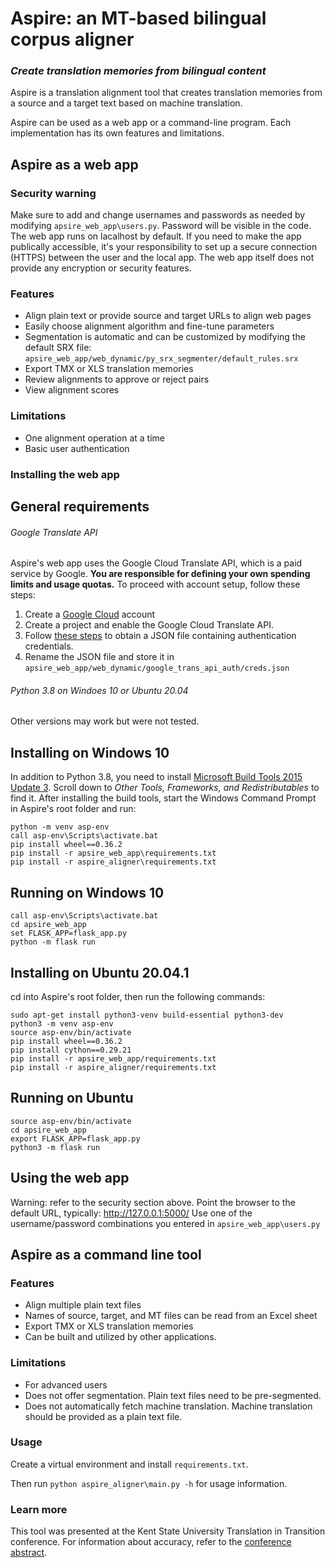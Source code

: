 # Aspire: an MT-based  bilingual corpus aligner
### *Create translation memories from bilingual content*

Aspire is a translation alignment tool that creates translation memories from a source and a target text based on machine translation.

Aspire can be used as a web app or a command-line program. Each implementation has its own features and limitations.


## Aspire as a web app
### Security warning
Make sure to add and change usernames and passwords as needed by modifying ```apsire_web_app\users.py```. Password will be visible in the code. The web app runs on lacalhost by default. If you need to make the app publically accessible, it's your responsibility to set up a secure connection (HTTPS) between the user and the local app. The web app itself does not provide any encryption or security features.

### Features
* Align plain text or provide source and target URLs to align web pages
* Easily choose alignment algorithm and fine-tune parameters 
* Segmentation is automatic and can be customized by modifying the default SRX file: ```apsire_web_app/web_dynamic/py_srx_segmenter/default_rules.srx```
* Export TMX or XLS translation memories
* Review alignments to approve or reject pairs
* View alignment scores
### Limitations
* One alignment operation at a time
* Basic user authentication

### Installing the web app
## General requirements
###### Google Translate API
Aspire's web app uses the Google Cloud Translate API, which is a paid service by Google. **You are responsible for defining your own spending limits and usage quotas.** To proceed with account setup, follow these steps:
1. Create a [Google Cloud](https://cloud.google.com/) account
2. Create a project and enable the Google Cloud Translate API.
3. Follow [these steps](https://cloud.google.com/iam/docs/creating-managing-service-account-keys#iam-service-account-keys-create-console) to obtain a JSON file containing authentication credentials.
4. Rename the JSON file and store it in ```apsire_web_app/web_dynamic/google_trans_api_auth/creds.json```
###### Python 3.8 on Windoes 10 or Ubuntu 20.04
Other versions may work but were not tested.

## Installing on Windows 10
In addition to Python 3.8, you need to install [Microsoft Build Tools 2015 Update 3](https://visualstudio.microsoft.com/vs/older-downloads/). Scroll down to *Other Tools, Frameworks, and Redistributables* to find it.
After installing the build tools, start the Windows Command Prompt in Aspire's root folder and run:
```
python -m venv asp-env
call asp-env\Scripts\activate.bat
pip install wheel==0.36.2
pip install -r apsire_web_app\requirements.txt
pip install -r aspire_aligner\requirements.txt
```
## Running on Windows 10
```
call asp-env\Scripts\activate.bat
cd apsire_web_app
set FLASK_APP=flask_app.py
python -m flask run
```

## Installing on Ubuntu 20.04.1
cd into Aspire's root folder, then run the following commands:
```
sudo apt-get install python3-venv build-essential python3-dev
python3 -m venv asp-env
source asp-env/bin/activate
pip install wheel==0.36.2
pip install cython==0.29.21
pip install -r apsire_web_app/requirements.txt
pip install -r aspire_aligner/requirements.txt
```
## Running on Ubuntu
```
source asp-env/bin/activate
cd apsire_web_app
export FLASK_APP=flask_app.py
python3 -m flask run
```
## Using the web app
Warning: refer to the security section above.
Point the browser to the default URL, typically: http://127.0.0.1:5000/
Use one of the username/password combinations you entered in ```apsire_web_app\users.py```

## Aspire as a command line tool
### Features
* Align multiple plain text files
* Names of source, target, and MT files can be read from an Excel sheet
* Export TMX or XLS translation memories
* Can be built and utilized by other applications.

### Limitations
* For advanced users
* Does not offer segmentation. Plain text files need to be pre-segmented.
* Does not automatically fetch machine translation. Machine translation should be provided as a plain text file.

### Usage
Create a virtual environment and install ```requirements.txt```.

Then run ```python aspire_aligner\main.py -h``` for usage information.

### Learn more
This tool was presented at the Kent State University Translation in Transition conference.
For information about accuracy, refer to the [conference abstract](https://devrobgilb.com/Files/TT5_Oct_2020_BookOfAbstracts.pdf). 
